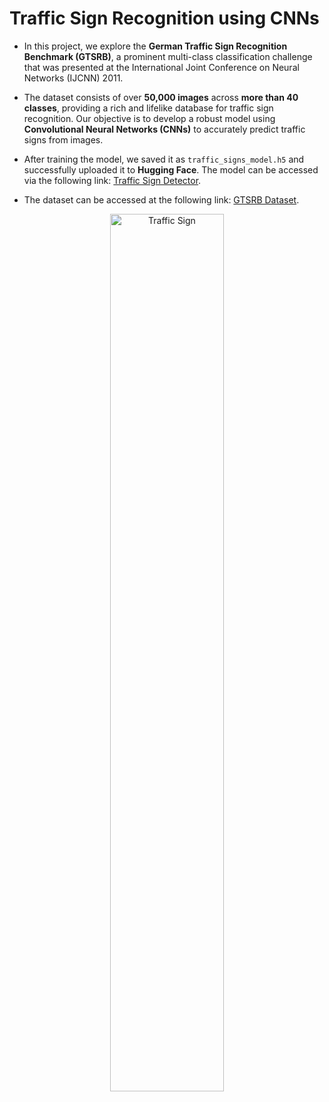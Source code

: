 # Traffic Sign Recognition using CNNs

- In this project, we explore the **German Traffic Sign Recognition Benchmark (GTSRB)**, a prominent multi-class classification challenge that was presented at the International Joint Conference on Neural Networks (IJCNN) 2011.
  
- The dataset consists of over **50,000 images** across **more than 40 classes**, providing a rich and lifelike database for traffic sign recognition. Our objective is to develop a robust model using **Convolutional Neural Networks (CNNs)** to accurately predict traffic signs from images.

- After training the model, we saved it as `traffic_signs_model.h5` and successfully uploaded it to **Hugging Face**. The model can be accessed via the following link: [Traffic Sign Detector](https://huggingface.co/spaces/comeis/traffic_sign_detector).

- The dataset can be accessed at the following link: [GTSRB Dataset](https://www.kaggle.com/datasets/meowmeowmeowmeowmeow/gtsrb-german-traffic-sign/data).

<div style="text-align: center;">
    <img src='https://i.ytimg.com/vi/oW6m7fABIGs/hq720.jpg?sqp=-oaymwEhCK4FEIIDSFryq4qpAxMIARUAAAAAGAElAADIQj0AgKJD&rs=AOn4CLCEismMpUv63iZt66xCVnncDNgdvg' alt='Traffic Sign' width='60%'>
</div>
